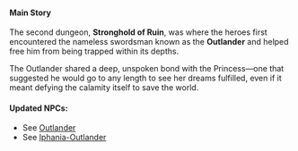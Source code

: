 #### Main Story

The second dungeon, **Stronghold of Ruin**, was where the heroes first encountered the nameless swordsman known as the **Outlander** and helped free him from being trapped within its depths.

The Outlander shared a deep, unspoken bond with the Princess—one that suggested he would go to any length to see her dreams fulfilled, even if it meant defying the calamity itself to save the world.

#### Updated NPCs:

- See [Outlander](#node:outlander)
- See [Iphania-Outlander](#edge:iphania-outlander)
